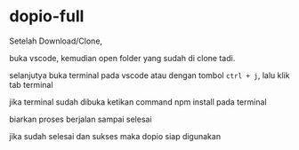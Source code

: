 # dopio-full

Setelah Download/Clone,

buka vscode, kemudian open folder yang sudah di clone tadi.

selanjutya buka terminal pada vscode atau dengan tombol `ctrl + j`, lalu klik tab terminal

jika terminal sudah dibuka ketikan command npm install pada terminal

biarkan proses berjalan sampai selesai 

jika sudah selesai dan sukses maka dopio siap digunakan
